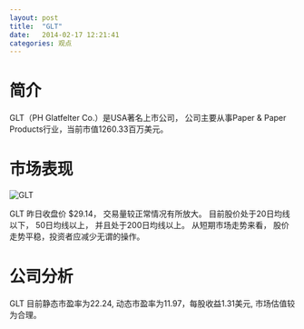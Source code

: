 ```yaml
---
layout: post
title:  "GLT"
date:   2014-02-17 12:21:41
categories: 观点
---
```


# 简介
GLT（PH Glatfelter Co.）是USA著名上市公司，
公司主要从事Paper & Paper Products行业，当前市值1260.33百万美元。

# 市场表现

![GLT](http://finviz.com/chart.ashx?t=GLT&ty=c&ta=1&p=d&s=l)

GLT 昨日收盘价 $29.14，
交易量较正常情况有所放大。
目前股价处于20日均线以下，
50日均线以上，
并且处于200日均线以上。
从短期市场走势来看，
股价走势平稳，投资者应减少无谓的操作。

# 公司分析
GLT 目前静态市盈率为22.24, 动态市盈率为11.97，每股收益1.31美元,
市场估值较为合理。
